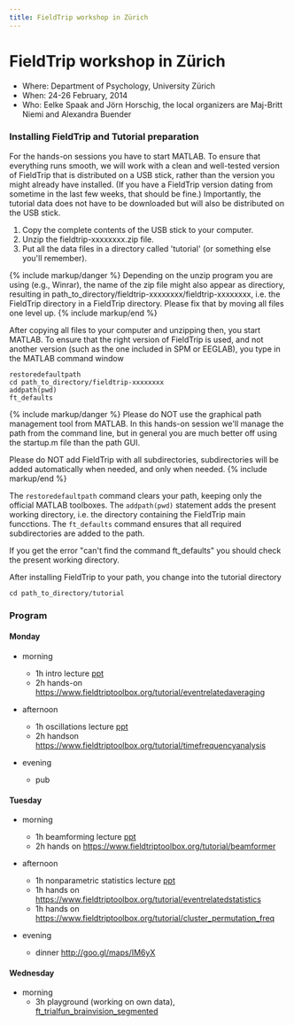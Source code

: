 ```yaml
---
title: FieldTrip workshop in Zürich
---
```


# FieldTrip workshop in Zürich

- Where: Department of Psychology, University Zürich
- When: 24-26 February, 2014
- Who: Eelke Spaak and Jörn Horschig, the local organizers are Maj-Britt Niemi and Alexandra Buender

### Installing FieldTrip and Tutorial preparation

For the hands-on sessions you have to start MATLAB. To ensure that everything runs smooth, we will work with a clean and well-tested version of FieldTrip that is distributed on a USB stick, rather than the version you might already have installed. (If you have a FieldTrip version dating from sometime in the last few weeks, that should be fine.) Importantly, the tutorial data does not have to be downloaded but will also be distributed on the USB stick.

1.  Copy the complete contents of the USB stick to your computer.
2.  Unzip the fieldtrip-xxxxxxxx.zip file.
3.  Put all the data files in a directory called 'tutorial' (or something else you'll remember).

{% include markup/danger %}
Depending on the unzip program you are using (e.g., Winrar), the name of the zip file might also appear as directiory, resulting in path_to_directory/fieldtrip-xxxxxxxx/fieldtrip-xxxxxxxx, i.e. the FieldTrip directory in a FieldTrip directory. Please fix that by moving all files one level up.
{% include markup/end %}

After copying all files to your computer and unzipping then, you start MATLAB. To ensure that the right version of FieldTrip is used, and not another version (such as the one included in SPM or EEGLAB), you type in the MATLAB command window

    restoredefaultpath
    cd path_to_directory/fieldtrip-xxxxxxxx
    addpath(pwd)
    ft_defaults

{% include markup/danger %}
Please do NOT use the graphical path management tool from MATLAB. In this hands-on session we'll manage the path from the command line, but in general you are much better off using the startup.m file than the path GUI.

Please do NOT add FieldTrip with all subdirectories, subdirectories will be added automatically when needed, and only when needed.
{% include markup/end %}

The `restoredefaultpath` command clears your path, keeping only the official MATLAB toolboxes. The `addpath(pwd)` statement adds the present working directory, i.e. the directory containing the FieldTrip main funcctions. The `ft_defaults` command ensures that all required subdirectories are added to the path.

If you get the error "can't find the command ft_defaults" you should check the present working directory.

After installing FieldTrip to your path, you change into the tutorial directory

    cd path_to_directory/tutorial

### Program

#### Monday

- morning

  - 1h intro lecture [ppt](https://db.tt/wNf4lyNH)
  - 2h hands-on <https://www.fieldtriptoolbox.org/tutorial/eventrelatedaveraging>

- afternoon

  - 1h oscillations lecture [ppt](https://db.tt/IRxD9rDb)
  - 2h handson <https://www.fieldtriptoolbox.org/tutorial/timefrequencyanalysis>

- evening
  - pub

#### Tuesday

- morning

  - 1h beamforming lecture [ppt](https://db.tt/kR4N2pSp)
  - 2h hands on <https://www.fieldtriptoolbox.org/tutorial/beamformer>

- afternoon

  - 1h nonparametric statistics lecture [ppt](https://db.tt/x9E0jmDG)
  - 1h hands on <https://www.fieldtriptoolbox.org/tutorial/eventrelatedstatistics>
  - 1h hands on <https://www.fieldtriptoolbox.org/tutorial/cluster_permutation_freq>

- evening
  - dinner <http://goo.gl/maps/IM6yX>

#### Wednesday

- morning
  - 3h playground (working on own data), [ft_trialfun_brainvision_segmented](https://db.tt/rn7mS2Lu)

